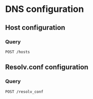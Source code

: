 # DNS configuration

## Host configuration

### Query

    POST /hosts

## Resolv.conf configuration

### Query

    POST /resolv_conf
